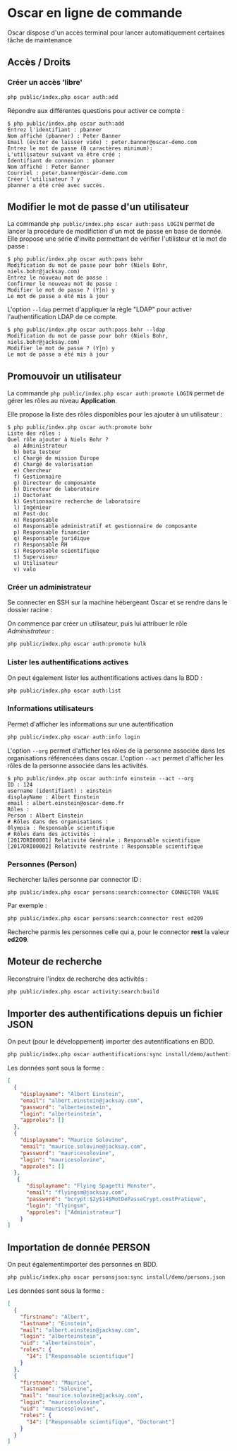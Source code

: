 # Oscar en ligne de commande

Oscar dispose d'un accès terminal pour lancer automatiquement certaines tâche de maintenance


## Accès / Droits

### Créer un accès 'libre'

```bash
php public/index.php oscar auth:add
```

Répondre aux différentes questions pour activer ce compte : 

```
$ php public/index.php oscar auth:add
Entrez l'identifiant : pbanner
Nom affiché (pbanner) : Peter Banner
Email (éviter de laisser vide) : peter.banner@oscar-demo.com
Entrez le mot de passe (8 caractères minimum): 
L'utilisateur suivant va être créé :                                                                                                                                 
Identifiant de connexion : pbanner
Nom affiché : Peter Banner
Courriel : peter.banner@oscar-demo.com
Créer l'utilisateur ? y
pbanner a été créé avec succès.

```


## Modifier le mot de passe d'un utilisateur

La commande `php public/index.php oscar auth:pass LOGIN` permet de lancer la procédure de modifiction d'un mot de passe en base de donnée. Elle propose une série d'invite permettant de vérifier l'utilisteur et le mot de passe : 

```
$ php public/index.php oscar auth:pass bohr
Modification du mot de passe pour bohr (Niels Bohr, niels.bohr@jacksay.com)
Entrez le nouveau mot de passe : 
Confirmer le nouveau mot de passe :                                                                                                                                  
Modifier le mot de passe ? (Y|n) y                                                                                                                                   
Le mot de passe a été mis à jour
```

L'option `--ldap` permet d'appliquer la règle "LDAP" pour activer l'authentification LDAP de ce compte.

```
$ php public/index.php oscar auth:pass bohr --ldap
Modification du mot de passe pour bohr (Niels Bohr, niels.bohr@jacksay.com)
Modifier le mot de passe ? (Y|n) y
Le mot de passe a été mis à jour
```



## Promouvoir un utilisateur

La commande ```php public/index.php oscar auth:promote LOGIN``` permet de gérer les rôles au niveau **Application**.

Elle propose la liste des rôles disponibles pour les ajouter à un utilisateur : 

```
$ php public/index.php oscar auth:promote bohr
Liste des rôles : 
Quel rôle ajouter à Niels Bohr ?
  a) Administrateur
  b) beta_testeur
  c) Chargé de mission Europe
  d) Chargé de valorisation
  e) Chercheur
  f) Gestionnaire
  g) Directeur de composante
  h) Directeur de laboratoire
  i) Doctorant
  k) Gestionnaire recherche de laboratoire
  l) Ingénieur
  m) Post-doc
  n) Responsable
  o) Responsable administratif et gestionnaire de composante
  p) Responsable financier
  q) Responsable juridique
  r) Responsable RH
  s) Responsable scientifique
  t) Superviseur
  u) Utilisateur
  v) valo
```

### Créer un administrateur

Se connecter en SSH sur la machine hébergeant Oscar et se rendre dans le dossier racine :

On commence par créer un utilisateur, puis lui attribuer le rôle *Administrateur* :

```bash
php public/index.php oscar auth:promote hulk
```

### Lister les authentifications actives

On peut également lister les authentifications actives dans la BDD : 

```bash
php public/index.php oscar auth:list
```

### Informations utilisateurs

Permet d'afficher les informations sur une autentification 

```bash
php public/index.php oscar auth:info login
```

L'option `--org` permet d'afficher les rôles de la personne associée dans les organisations référencées dans oscar.
L'option `--act` permet d'afficher les rôles de la personne associée dans les activités.

```text
$ php public/index.php oscar auth:info einstein --act --org
ID : 124
username (identifiant) : einstein
displayName : Albert Einstein
email : albert.einstein@oscar-demo.fr
Rôles : 
Person : Albert Einstein
# Rôles dans des organisations : 
Olympia : Responsable scientifique
# Rôles dans des activitès : 
[2017DRI00001] Relativité Générale : Responsable scientifique
[2017DRI00002] Relativité restrinte : Responsable scientifique
```

### Personnes (Person)

Rechercher la/les personne par connector ID : 

```
php public/index.php oscar persons:search:connector CONNECTOR VALUE
```

Par exemple : 

```bash
php public/index.php oscar persons:search:connector rest ed209
```

Recherche parmis les personnes celle qui a, pour le connector **rest** la valeur **ed209**.

## Moteur de recherche

Reconstruire l'index de recherche des activités :

```bash
php public/index.php oscar activity:search:build
```

## Importer des authentifications depuis un fichier JSON

On peut (pour le développement) importer des autentifications en BDD.

```bash
php public/index.php oscar authentifications:sync install/demo/authentification.json
```

Les données sont sous la forme : 

```json
[
  {
    "displayname": "Albert Einstein",
    "email": "albert.einstein@jacksay.com",
    "password": "alberteinstein",
    "login": "alberteinstein",
    "approles": []
  },
  {
    "displayname": "Maurice Solovine",
    "email": "maurice.solovine@jacksay.com",
    "password": "mauricesolovine",
    "login": "mauricesolovine",
    "approles": []
  },
   {
      "displayname": "Flying Spagetti Monster",
      "email": "flyingsm@jacksay.com",
      "password": "bcrypt:$2y$14$MotDePasseCrypt.cestPratique",
      "login": "flyingsm",
      "approles": ["Administrateur"]
    }
]
```

## Importation de donnée PERSON

On peut égalementimporter des personnes en BDD.

```bash
php public/index.php oscar personsjson:sync install/demo/persons.json
```

Les données sont sous la forme : 

```json
[
  {
    "firstname": "Albert",
    "lastname": "Einstein",
    "mail": "albert.einstein@jacksay.com",
    "login": "alberteinstein",
    "uid": "alberteinstein",
    "roles": {
      "14": ["Responsable scientifique"]
    }
  },
  {
    "firstname": "Maurice",
    "lastname": "Solovine",
    "mail": "maurice.solovine@jacksay.com",
    "login": "mauricesolovine",
    "uid": "mauricesolovine",
    "roles": {
      "14": ["Responsable scientifique", "Doctorant"]
    }
  }
]
```


